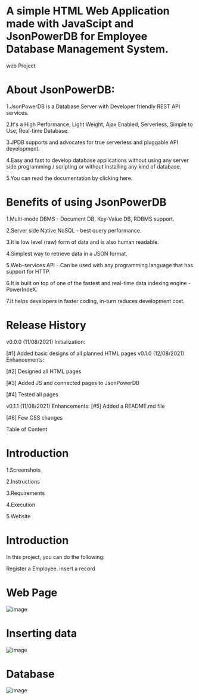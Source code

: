 # A simple HTML Web Application made with JavaScipt and JsonPowerDB for Employee Database Management System.

web Project



# About JsonPowerDB:

1.JsonPowerDB is a Database Server with Developer friendly REST API services.

2.It's a High Performance, Light Weight, Ajax Enabled, Serverless, Simple to Use, Real-time Database.

3.JPDB supports and advocates for true serverless and pluggable API development.

4.Easy and fast to develop database applications without using any server side programming / scripting or without installing any kind of database.

5.You can read the documentation by clicking here.

# Benefits of using JsonPowerDB

1.Multi-mode DBMS - Document DB, Key-Value DB, RDBMS support.

2.Server side Native NoSQL - best query performance.

3.It is low level (raw) form of data and is also human readable.

4.Simplest way to retrieve data in a JSON format.

5.Web-services API - Can be used with any programming language that has support for HTTP.

6.It is built on top of one of the fastest and real-time data indexing engine - PowerIndeX.

7.It helps developers in faster coding, in-turn reduces development cost.

# Release History

v0.0.0 (11/08/2021)
Initialization:

[#1] Added basic designs of all planned HTML pages
v0.1.0 (12/08/2021)
Enhancements:

[#2] Designed all HTML pages

[#3] Added JS and connected pages to JsonPowerDB

[#4] Tested all pages

v0.1.1 (11/08/2021)
Enhancements:
[#5] Added a README.md file

[#6] Few CSS changes

Table of Content

# Introduction

1.Screenshots

2.Instructions

3.Requirements

4.Execution

5.Website

# Introduction
In this project, you can do the following:

Register a Employee.
insert a record


# Web Page 
![image](https://user-images.githubusercontent.com/88770440/129271100-128a47ab-d32f-410b-809a-6658a67511e0.png)

# Inserting data
![image](https://user-images.githubusercontent.com/88770440/129271438-2bc14dde-8ce7-4227-99d8-371c6e04531b.png)

# Database 
![image](https://user-images.githubusercontent.com/88770440/129271237-b140dbeb-5089-4aa5-9953-796f0d77925a.png)



